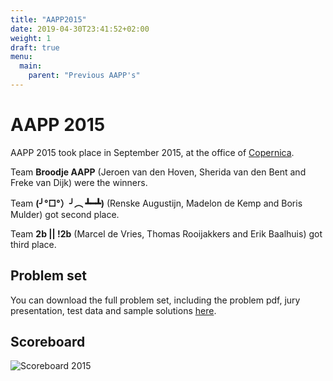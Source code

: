 ```yaml
---
title: "AAPP2015"
date: 2019-04-30T23:41:52+02:00
weight: 1
draft: true
menu:
  main:
    parent: "Previous AAPP's"
---
```


# AAPP 2015

AAPP 2015 took place in September 2015, at the office of [Copernica](https://www.copernica.com/).

Team **Broodje AAPP** (Jeroen van den Hoven, Sherida van den Bent and Freke van Dijk) were the winners.

Team **(╯°□°）╯︵ ┻━┻)** (Renske Augustijn, Madelon de Kemp and Boris Mulder) got second place.

Team **2b || !2b** (Marcel de Vries, Thomas Rooijakkers and Erik Baalhuis) got third place.

## Problem set

You can download the full problem set, including the problem pdf, jury presentation, test data and sample solutions [here](https://drive.google.com/file/d/1So26icm-j2OuiBiK17C1GTTBgjIN8cgN).

## Scoreboard
![Scoreboard 2015](../aapp15_sc.jpg)
